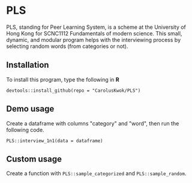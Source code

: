 # PLS
PLS, standing for Peer Learning System, is a scheme at the University of Hong Kong for SCNC1112 Fundamentals of modern science.
This small, dynamic, and modular program helps with the interviewing process by selecting random words (from categories or not).

## Installation
To install this program, type the following in  **R**
```
devtools::install_github(repo = "CarolusKwok/PLS")
```
## Demo usage
Create a dataframe with columns "category" and "word", then run the following code.
```
PLS::interview_1n1(data = dataframe)
```

## Custom usage
Create a function with `PLS::sample_categorized` and `PLS::sample_random`.

